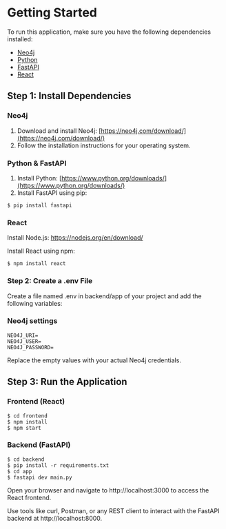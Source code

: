 # Getting Started

To run this application, make sure you have the following dependencies installed:

- [Neo4j](https://neo4j.com/download/)
- [Python](https://www.python.org/downloads/)
- [FastAPI](https://fastapi.tiangolo.com/)
- [React](https://reactjs.org/)

## Step 1: Install Dependencies

### Neo4j

1. Download and install Neo4j: [https://neo4j.com/download/](https://neo4j.com/download/)
2. Follow the installation instructions for your operating system.

### Python & FastAPI

1. Install Python: [https://www.python.org/downloads/](https://www.python.org/downloads/)
2. Install FastAPI using pip:

```shell
$ pip install fastapi
```

### React

Install Node.js: https://nodejs.org/en/download/

Install React using npm:

```shell
$ npm install react
```

### Step 2: Create a .env File

Create a file named .env in backend/app of your project and add the following variables:

### Neo4j settings

```shell
NEO4J_URI=
NEO4J_USER=
NEO4J_PASSWORD=
```

Replace the empty values with your actual Neo4j credentials.

## Step 3: Run the Application

### Frontend (React)

```shell
$ cd frontend
$ npm install
$ npm start
```

### Backend (FastAPI)

```shell
$ cd backend
$ pip install -r requirements.txt
$ cd app
$ fastapi dev main.py
```

Open your browser and navigate to http://localhost:3000 to access the React frontend.

Use tools like curl, Postman, or any REST client to interact with the FastAPI backend at http://localhost:8000.
